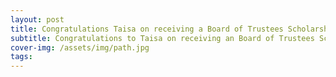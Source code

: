 ```yaml
---
layout: post
title: Congratulations Taisa on receiving a Board of Trustees Scholarship!!
subtitle: Congratulations to Taisa on receiving an Board of Trustees Scholarship!!
cover-img: /assets/img/path.jpg
tags: 
---
```

